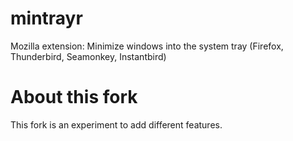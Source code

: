 mintrayr
========

Mozilla extension: Minimize windows into the system tray (Firefox, Thunderbird, Seamonkey, Instantbird)


About this fork
===============
This fork is an experiment to add different features.
